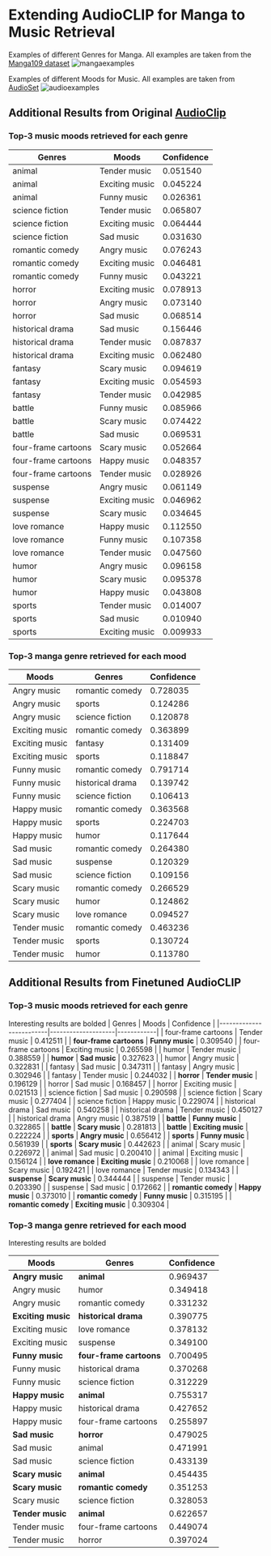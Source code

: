 # Extending AudioCLIP for Manga to Music Retrieval

Examples of different Genres for Manga. All examples are taken from the [Manga109 dataset](http://www.manga109.org/en/)
![mangaexamples](https://github.com/ms3744/Music-Manga-Retrieval/assets/55681191/454faab8-ae8d-4708-9bd8-d1d6cb2fca21)

Examples of different Moods for Music. All examples are taken from [AudioSet](https://research.google.com/audioset/ontology/music_mood_1.html)
![audioexamples](https://github.com/ms3744/Music-Manga-Retrieval/assets/55681191/4d67d5de-b5ae-483e-a525-d8f30659473c)

## Additional Results from Original [AudioClip](https://github.com/AndreyGuzhov/AudioCLIP)
### Top-3 music moods retrieved for each genre

| Genres              | Moods          | Confidence |
|---------------------|----------------|------------|
| animal              | Tender music   | 0.051540   |
| animal              | Exciting music | 0.045224   |
| animal              | Funny music    | 0.026361   |
| science fiction     | Tender music   | 0.065807   |
| science fiction     | Exciting music | 0.064444   |
| science fiction     | Sad music      | 0.031630   |
| romantic comedy     | Angry music    | 0.076243   |
| romantic comedy     | Exciting music | 0.046481   |
| romantic comedy     | Funny music    | 0.043221   |
| horror              | Exciting music | 0.078913   |
| horror              | Angry music    | 0.073140   |
| horror              | Sad music      | 0.068514   |
| historical drama    | Sad music      | 0.156446   |
| historical drama    | Tender music   | 0.087837   |
| historical drama    | Exciting music | 0.062480   |
| fantasy             | Scary music    | 0.094619   |
| fantasy             | Exciting music | 0.054593   |
| fantasy             | Tender music   | 0.042985   |
| battle              | Funny music    | 0.085966   |
| battle              | Scary music    | 0.074422   |
| battle              | Sad music      | 0.069531   |
| four-frame cartoons | Scary music    | 0.052664   |
| four-frame cartoons | Happy music    | 0.048357   |
| four-frame cartoons | Tender music   | 0.028926   |
| suspense            | Angry music    | 0.061149   |
| suspense            | Exciting music | 0.046962   |
| suspense            | Scary music    | 0.034645   |
| love romance        | Happy music    | 0.112550   |
| love romance        | Funny music    | 0.107358   |
| love romance        | Tender music   | 0.047560   |
| humor               | Angry music    | 0.096158   |
| humor               | Scary music    | 0.095378   |
| humor               | Happy music    | 0.043808   |
| sports              | Tender music   | 0.014007   |
| sports              | Sad music      | 0.010940   |
| sports              | Exciting music | 0.009933   |

### Top-3 manga genre retrieved for each mood

| Moods          | Genres           | Confidence |
|----------------|------------------|------------|
| Angry music    | romantic comedy  | 0.728035   |
| Angry music    | sports           | 0.124286   |
| Angry music    | science fiction  | 0.120878   |
| Exciting music | romantic comedy  | 0.363899   |
| Exciting music | fantasy          | 0.131409   |
| Exciting music | sports           | 0.118847   |
| Funny music    | romantic comedy  | 0.791714   |
| Funny music    | historical drama | 0.139742   |
| Funny music    | science fiction  | 0.106413   |
| Happy music    | romantic comedy  | 0.363568   |
| Happy music    | sports           | 0.224703   |
| Happy music    | humor            | 0.117644   |
| Sad music      | romantic comedy  | 0.264380   |
| Sad music      | suspense         | 0.120329   |
| Sad music      | science fiction  | 0.109156   |
| Scary music    | romantic comedy  | 0.266529   |
| Scary music    | humor            | 0.124862   |
| Scary music    | love romance     | 0.094527   |
| Tender music   | romantic comedy  | 0.463236   |
| Tender music   | sports           | 0.130724   |
| Tender music   | humor            | 0.113780   |

## Additional Results from Finetuned AudioCLIP
### Top-3 music moods retrieved for each genre
Interesting results are bolded
| Genres                  | Moods              | Confidence |
|-------------------------|--------------------|------------|
| four-frame cartoons     | Tender music       | 0.412511   |
| **four-frame cartoons** | **Funny music**    | 0.309540   |
| four-frame cartoons     | Exciting music     | 0.265598   |
| humor                   | Tender music       | 0.388559   |
| **humor**               | **Sad music**      | 0.327623   |
| humor                   | Angry music        | 0.322831   |
| fantasy                 | Sad music          | 0.347311   |
| fantasy                 | Angry music        | 0.302946   |
| fantasy                 | Tender music       | 0.244032   |
| **horror**              | **Tender music**   | 0.196129   |
| horror                  | Sad music          | 0.168457   |
| horror                  | Exciting music     | 0.021513   |
| science fiction         | Sad music          | 0.290598   |
| science fiction         | Scary music        | 0.277404   |
| science fiction         | Happy music        | 0.229074   |
| historical drama        | Sad music          | 0.540258   |
| historical drama        | Tender music       | 0.450127   |
| historical drama        | Angry music        | 0.387519   |
| **battle**              | **Funny music**    | 0.322865   |
| **battle**              | **Scary music**    | 0.281813   |
| **battle**              | **Exciting music** | 0.222224   |
| **sports**              | **Angry music**    | 0.656412   |
| **sports**              | **Funny music**    | 0.561939   |
| **sports**              | **Scary music**    | 0.442623   |
| animal                  | Scary music        | 0.226972   |
| animal                  | Sad music          | 0.200410   |
| animal                  | Exciting music     | 0.156124   |
| **love romance**        | **Exciting music** | 0.210068   |
| love romance            | Scary music        | 0.192421   |
| love romance            | Tender music       | 0.134343   |
| **suspense**            | **Scary music**    | 0.344444   |
| suspense                | Tender music       | 0.203390   |
| suspense                | Sad music          | 0.172662   |
| **romantic comedy**     | **Happy music**    | 0.373010   |
| **romantic comedy**     | **Funny music**    | 0.315195   |
| **romantic comedy**     | **Exciting music** | 0.309304   |
### Top-3 manga genre retrieved for each mood
Interesting results are bolded

| Moods              | Genres                  | Confidence |
|--------------------|-------------------------|------------|
| **Angry music**    | **animal**              | 0.969437   |
| Angry music        | humor                   | 0.349418   |
| Angry music        | romantic comedy         | 0.331232   |
| **Exciting music** | **historical drama**    | 0.390775   |
| Exciting music     | love romance            | 0.378132   |
| Exciting music     | suspense                | 0.349100   |
| **Funny music**    | **four-frame cartoons** | 0.700495   |
| Funny music        | historical drama        | 0.370268   |
| Funny music        | science fiction         | 0.312229   |
| **Happy music**    | **animal**              | 0.755317   |
| Happy music        | historical drama        | 0.427652   |
| Happy music        | four-frame cartoons     | 0.255897   |
| **Sad music**      | **horror**              | 0.479025   |
| Sad music          | animal                  | 0.471991   |
| Sad music          | science fiction         | 0.433139   |
| **Scary music**    | **animal**              | 0.454435   |
| **Scary music**    | **romantic comedy**     | 0.351253   |
| Scary music        | science fiction         | 0.328053   |
| **Tender music**   | **animal**              | 0.622657   |
| Tender music       | four-frame cartoons     | 0.449074   |
| Tender music       | horror                  | 0.397024   |
<!---
## Extending [CLIP](https://github.com/openai/CLIP) to Image, Text and Audio
![Overview of AudioCLIP](images/AudioCLIP-Structure.png)

This repository contains implementation of the models described in the paper [arXiv:2106.13043](https://arxiv.org/abs/2106.13043).
This work is based on our previous works:
* [ESResNe(X)t-fbsp: Learning Robust Time-Frequency Transformation of Audio (2021)](https://github.com/AndreyGuzhov/ESResNeXt-fbsp).
* [ESResNet: Environmental Sound Classification Based on Visual Domain Models (2020)](https://github.com/AndreyGuzhov/ESResNet).

### Abstract

In the past, the rapidly evolving field of sound classification greatly benefited from the application of methods from other domains.
Today, we observe the trend to fuse domain-specific tasks and approaches together, which provides the community with new outstanding models.

In this work, we present an extension of the CLIP model that handles audio in addition to text and images.
Our proposed model incorporates the ESResNeXt audio-model into the CLIP framework using the AudioSet dataset.
Such a combination enables the proposed model to perform bimodal and unimodal classification and querying, while keeping CLIP's ability to generalize to unseen datasets in a zero-shot inference fashion.

AudioCLIP achieves new state-of-the-art results in the Environmental Sound Classification (ESC) task, out-performing other approaches by reaching accuracies of 90.07% on the UrbanSound8K and 97.15% on the ESC-50 datasets.
Further it sets new baselines in the zero-shot ESC-task on the same datasets (68.78% and 69.40%, respectively).

Finally, we also assess the cross-modal querying performance of the proposed model as well as the influence of full and partial training on the results.
For the sake of reproducibility, our code is published.

### Downloading Pre-Trained Weights

The pre-trained model can be downloaded from the [releases](https://github.com/AndreyGuzhov/AudioCLIP/releases).

    # AudioCLIP trained on AudioSet (text-, image- and audio-head simultaneously)
    wget https://github.com/AndreyGuzhov/AudioCLIP/releases/download/v0.1/AudioCLIP-Full-Training.pt

#### Important Note
If you use AudioCLIP as a part of GAN-based image generation, please consider downloading the [partially](https://github.com/AndreyGuzhov/AudioCLIP/releases/download/v0.1/AudioCLIP-Partial-Training.pt) trained model, as its audio embeddings are compatible with the vanilla [CLIP](https://openaipublic.azureedge.net/clip/models/afeb0e10f9e5a86da6080e35cf09123aca3b358a0c3e3b6c78a7b63bc04b6762/RN50.pt) (based on ResNet-50).

### Demo on Use Cases

Jupyter Notebook with sample use cases is available under the [link](demo/AudioCLIP.ipynb).

![Overview of AudioCLIP](images/AudioCLIP-Workflow.png)

### How to Run the Model

The required Python version is >= 3.7.

#### AudioCLIP

##### On the [ESC-50](https://github.com/karolpiczak/ESC-50) dataset
    python main.py --config protocols/audioclip-esc50.json --Dataset.args.root /path/to/ESC50

##### On the [UrbanSound8K](https://urbansounddataset.weebly.com/) dataset
    python main.py --config protocols/audioclip-us8k.json --Dataset.args.root /path/to/UrbanSound8K

### More About AudioCLIP

[The AI Epiphany](https://www.youtube.com/channel/UCj8shE7aIn4Yawwbo2FceCQ) channel made a great video about AudioCLIP. Learn more [here](https://www.youtube.com/watch?v=3SLQVh9ABDM).

### Cite Us

```
@misc{guzhov2021audioclip,
      title={AudioCLIP: Extending CLIP to Image, Text and Audio}, 
      author={Andrey Guzhov and Federico Raue and Jörn Hees and Andreas Dengel},
      year={2021},
      eprint={2106.13043},
      archivePrefix={arXiv},
      primaryClass={cs.SD}
}
```
---!>
